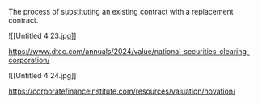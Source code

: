 The process of substituting an existing contract with a replacement contract.

![[Untitled 4 23.jpg]]

https://www.dtcc.com/annuals/2024/value/national-securities-clearing-corporation/

![[Untitled 4 24.jpg]]

https://corporatefinanceinstitute.com/resources/valuation/novation/
